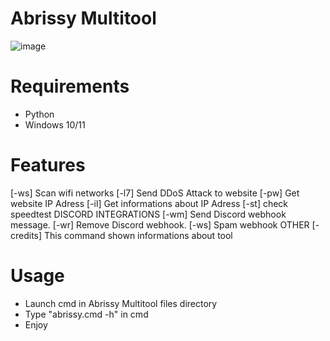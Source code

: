 # Abrissy Multitool 
![image](https://github.com/torch-studios/Abrissy/assets/131596876/a002ab75-607e-4af4-bac2-7b574d9dd2f3)
# Requirements 
- Python
- Windows 10/11
# Features 
[-ws] Scan wifi networks
[-l7] Send DDoS Attack to website
[-pw] Get website IP Adress
[-il] Get informations about IP Adress
[-st] check speedtest
DISCORD INTEGRATIONS
[-wm] Send Discord webhook message.
[-wr] Remove Discord webhook.
[-ws] Spam webhook
OTHER
[-credits] This command shown informations about tool
# Usage 
- Launch cmd in Abrissy Multitool files directory
- Type "abrissy.cmd -h" in cmd
- Enjoy
